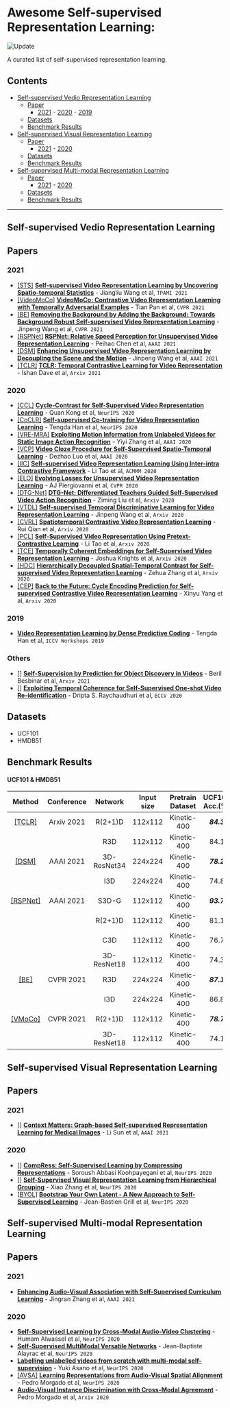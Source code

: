 # Awesome Self-supervised Representation Learning:
![Update](https://img.shields.io/github/last-commit/XinyuSun/awesome-self-supervised-representation-learning?color=green&label=last-updated&logo=update&style=flat-squre)

A curated list of self-supervised representation learning.

## Contents
- [Self-supervised Vedio Representation Learning](#svrl)
    - [Paper](#svrl-papers)
        - [2021](#svrl-2021) - [2020](#svrl-2020) - [2019](#svrl-2019)
    - [Datasets](#svrl-data)
    - [Benchmark Results](#svrl-result)
- [Self-supervised Visual Representation Learning](#sirl)
    - [Paper](#sirl-papers)
        - [2021](#sirl-2021) - [2020](#sirl-2020)
    - [Datasets](#sirl-data)
    - [Benchmark Results](#sirl-result)
- [Self-supervised Multi-modal Representation Learning](#smrl)
    - [Paper](#smrl-papers)
        - [2021](#smrl-2021) - [2020](#smrl-2020)
    - [Datasets](#smrl-data)
    - [Benchmark Results](#smrl-result)
---
## <span id="svrl"> **Self-supervised Vedio Representation Learning** </span>

## <span id="svrl-papers"> Papers </span>

### <span id="svrl-2021"> 2021 </span>
- <span id="svrl-p21-06">[[STS]](#svrl-r21-06)</span> [**Self-supervised Video Representation Learning by Uncovering Spatio-temporal Statistics**](https://arxiv.org/pdf/2008.13426) - Jiangliu Wang et al, `TPAMI 2021`
- <span id="svrl-p21-05">[[VideoMoCo]](#svrl-r21-05)</span> [**VideoMoCo: Contrastive Video Representation Learning with Temporally Adversarial Examples**](https://arxiv.org/pdf/2103.05905) - Tian Pan et al, `CVPR 2021`
- <span id="svrl-p21-04">[[BE]](#svrl-r21-04)</span> [**Removing the Background by Adding the Background: Towards Background Robust Self-supervised Video Representation Learning**](https://arxiv.org/pdf/2009.05769.pdf) - Jinpeng Wang et al, `CVPR 2021`
- <span id="svrl-p21-03">[[RSPNet]](#svrl-r21-03)</span> [**RSPNet: Relative Speed Perception for Unsupervised Video Representation Learning**](https://arxiv.org/pdf/2011.07949v2) - Peihao Chen et al, `AAAI 2021`
- <span id="svrl-p21-02">[[DSM]](#svrl-r21-02)</span> [**Enhancing Unsupervised Video Representation Learning by Decoupling the Scene and the Motion**](https://arxiv.org/pdf/2009.05757.pdf) - Jinpeng Wang et al, `AAAI 2021`
- <span id="svrl-p21-01">[[TCLR]](#svrl-r21-01)</span> [**TCLR: Temporal Contrastive Learning for Video Representation**](https://arxiv.org/pdf/2101.07974v2) - Ishan Dave et al, `Arxiv 2021`

### <span id="svrl-2020"> 2020 </span>
- <span id="svrl-p20-13">[[CCL]](#svrl-r20-13)</span> [**Cycle-Contrast for Self-Supervised Video Representation Learning**](https://proceedings.neurips.cc/paper/2020/file/5c9452254bccd24b8ad0bb1ab4408ad1-Paper.pdf) - Quan Kong et al, `NeurIPS 2020`
- <span id="svrl-p20-12">[[CoCLR]](#svrl-r20-12)</span> [**Self-supervised Co-training for Video Representation Learning**](https://proceedings.neurips.cc/paper/2020/file/3def184ad8f4755ff269862ea77393dd-Paper.pdf) - Tengda Han et al, `NeurIPS 2020`
- <span id="svrl-p20-11">[[VRE-MRA]](#svrl-r20-11)</span> [**Exploiting Motion Information from Unlabeled Videos for Static Image Action Recognition**](https://arxiv.org/pdf/1912.00308.pdf) - Yiyi Zhang et al, `AAAI 2020`
- <span id="svrl-p20-10">[[VCP]](#svrl-r20-10)</span> [**Video Cloze Procedure for Self-Supervised Spatio-Temporal Learning**](https://arxiv.org/pdf/2001.00294v1) - Dezhao Luo et al, `AAAI 2020`
- <span id="svrl-p20-09">[[IIC]](#svrl-r20-09)</span> [**Self-supervised Video Representation Learning Using Inter-intra Contrastive Framework**](https://arxiv.org/pdf/2008.02531) - Li Tao et al, `ACMMM 2020`
- <span id="svrl-p20-08">[[ELO]](#svrl-r20-08)</span> [**Evolving Losses for Unsupervised Video Representation Learning**](https://openaccess.thecvf.com/content_CVPR_2020/papers/Piergiovanni_Evolving_Losses_for_Unsupervised_Video_Representation_Learning_CVPR_2020_paper.pdf) - AJ Piergiovanni et al, `CVPR 2020`
- <span id="svrl-p20-07">[[DTG-Net]](#svrl-r20-07)</span> [**DTG-Net: Differentiated Teachers Guided Self-Supervised Video Action Recognition**](https://arxiv.org/pdf/2006.07609) - Ziming Liu et al, `Arxiv 2020`
- <span id="svrl-p20-06">[[VTDL]](#svrl-r20-06)</span> [**Self-supervised Temporal Discriminative Learning for Video Representation Learning**](https://arxiv.org/pdf/2008.02129) - Jinpeng Wang et al, `Arxiv 2020`
- <span id="svrl-p20-05">[[CVRL]](#svrl-r20-05)</span> [**Spatiotemporal Contrastive Video Representation Learning**](https://arxiv.org/pdf/2008.03800v3) - Rui Qian et al, `Arxiv 2020`
- <span id="svrl-p20-04">[[PCL]](#svrl-r20-04)</span> [**Self-Supervised Video Representation Using Pretext-Contrastive Learning**](https://arxiv.org/pdf/2010.15464v1) - Li Tao et al, `Arxiv 2020`
- <span id="svrl-p20-03">[[TCE]](#svrl-r20-03)</span> [**Temporally Coherent Embeddings for Self-Supervised Video Representation Learning**](https://arxiv.org/pdf/2004.02753v5) - Joshua Knights et al, `Arxiv 2020`
- <span id="svrl-p20-02">[[HDC]](#svrl-r20-02)</span> [**Hierarchically Decoupled Spatial-Temporal Contrast for Self-supervised Video Representation Learning**](https://arxiv.org/pdf/2011.11261) - Zehua Zhang et al, `Arxiv 2020`
- <span id="svrl-p20-01">[[CEP]](#svrl-r20-01)</span> [**Back to the Future: Cycle Encoding Prediction for Self-supervised Contrastive Video Representation Learning**](https://arxiv.org/pdf/2010.07217) - Xinyu Yang et al, `Arxiv 2020`

### <span id="svrl-2019"> 2019 </span>
- [**Video Representation Learning by Dense Predictive Coding**](https://arxiv.org/pdf/1909.04656v3) - Tengda Han et al, `ICCV Workshops 2019`

### Others
- [[]]() [**Self-Supervision by Prediction for Object Discovery in Videos**](https://arxiv.org/pdf/2103.05669) - Beril Besbinar et al, `Arxiv 2021`
- [[]]() [**Exploiting Temporal Coherence for Self-Supervised One-shot Video Re-identification**](https://arxiv.org/pdf/2007.11064) - Dripta S. Raychaudhuri et al, `ECCV 2020`

## <span id="svrl-data"> Datasets </span>
- UCF101
- HMDB51

## <span id="svrl-result"> Benchmark Results </span>
#### <span id = "svrl-result-ucf101"> UCF101 & HMDB51 </span>
|                         Method                          |  Conference   |   Network   |   Input size   |   Pretrain Dataset   |  UCF101 Acc.(%)  | HMDB51 Acc.(%) |
| :-----------------------------------------------------: | :-----------: | :---------: | :------------: | :------------------: | :--------------: | :------------: |
| <span id="svrl-r21-01">[[TCLR]](#svrl-p21-01)</span>    |  Arxiv 2021   |   R(2+1)D   |     112x112    |      Kinetic-400     |    ***84.3***    |   ***54.2***   |
|                                                         |               |     R3D     |     112x112    |      Kinetic-400     |       84.1       |      53.6      |
| <span id="svrl-r21-02">[[DSM]](#svrl-p21-02)</span>     |   AAAI 2021   | 3D-ResNet34 |     224x224    |      Kinetic-400     |    ***78.2***    |   ***52.8***   |
|                                                         |               |     I3D     |     224x224    |      Kinetic-400     |       74.8       |      52.5      |
| <span id="svrl-r21-03">[[RSPNet]](#svrl-p21-03)</span>  |   AAAI 2021   |    S3D-G    |     112x112    |      Kinetic-400     |    ***93.7***    |   ***64.7***   |
|                                                         |               |   R(2+1)D   |     112x112    |      Kinetic-400     |       81.1       |      44.6      |
|                                                         |               |     C3D     |     112x112    |      Kinetic-400     |       76.7       |      44.6      |
|                                                         |               | 3D-ResNet18 |     112x112    |      Kinetic-400     |       74.3       |      41.8      |
| <span id="svrl-r21-04">[[BE]](#svrl-p21-04)</span>      |   CVPR 2021   |     R3D     |     224x224    |      Kinetic-400     |    ***87.1***    |   ***56.2***   |
|                                                         |               |     I3D     |     224x224    |      Kinetic-400     |       86.8       |      55.4      |
| <span id="svrl-r21-05">[[VMoCo]](#svrl-p21-05)</span>   |   CVPR 2021   |   R(2+1)D   |     112x112    |      Kinetic-400     |    ***78.7***    |   ***49.2***   |
|                                                         |               | 3D-ResNet18 |     112x112    |      Kinetic-400     |       74.1       |      43.6      |

## <span id="sirl"> **Self-supervised Visual Representation Learning** </span>

## <span id="sirl-papers"> Papers </span>

### <span id="sirl-2021"> 2021 </span>
- [[]]() [**Context Matters: Graph-based Self-supervised Representation Learning for Medical Images**](https://arxiv.org/pdf/2012.06457) - Li Sun et al, `AAAI 2021`

### <span id="sirl-2020"> 2020 </span>
- [[]]() [**CompRess: Self-Supervised Learning by Compressing Representations**](https://proceedings.neurips.cc/paper/2020/file/975a1c8b9aee1c48d32e13ec30be7905-Paper.pdf) - Soroush Abbasi Koohpayegani et al, `NeurIPS 2020`
- [[]]() [**Self-Supervised Visual Representation Learning from Hierarchical Grouping**](https://proceedings.neurips.cc/paper/2020/file/c1502ae5a4d514baec129f72948c266e-Paper.pdf) - Xiao Zhang et al, `NeurIPS 2020`
- [[BYOL]]() [**Bootstrap Your Own Latent - A New Approach to Self-Supervised Learning**](https://proceedings.neurips.cc/paper/2020/file/f3ada80d5c4ee70142b17b8192b2958e-Paper.pdf) - Jean-Bastien Grill et al, `NeurIPS 2020`

## <span id="smrl"> **Self-supervised Multi-modal Representation Learning** </span>

## <span id="smrl-papers"> Papers </span>

### <span id="smrl-2021"> 2021 </span>
- [**Enhancing Audio-Visual Association with Self-Supervised Curriculum Learning**](https://www.aaai.org/AAAI21Papers/AAAI-6067.ZhangJ.pdf) - Jingran Zhang et al, `AAAI 2021`

### <span id="smrl-2020"> 2020 </span>
- [**Self-Supervised Learning by Cross-Modal Audio-Video Clustering**](https://arxiv.org/pdf/1911.12667v3) - Humam Alwassel et al, `NeurIPS 2020`
- [**Self-Supervised MultiModal Versatile Networks**](https://arxiv.org/pdf/2006.16228v2) - Jean-Baptiste Alayrac et al, `NeurIPS 2020`
- [**Labelling unlabelled videos from scratch with multi-modal self-supervision**](https://proceedings.neurips.cc/paper/2020/file/31fefc0e570cb3860f2a6d4b38c6490d-Paper.pdf) - Yuki Asano et al, `NeurIPS 2020`
- [[AVSA]]() [**Learning Representations from Audio-Visual Spatial Alignment**](https://proceedings.neurips.cc/paper/2020/file/328e5d4c166bb340b314d457a208dc83-Paper.pdf) - Pedro Morgado et al, `NeurIPS 2020`
- [**Audio-Visual Instance Discrimination with Cross-Modal Agreement**](https://arxiv.org/pdf/2004.12943v2) - Pedro Morgado et al, `Arxiv 2020`